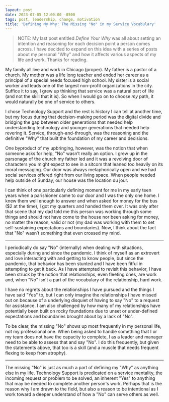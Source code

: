 ```yaml
---
layout: post
date: 2023-07-05 12:00:00 -0500
tags: post, leadership, change, motivation
title: 'Defining My Why: The Missing "No" in my Service Vocabulary'
---
```


> NOTE: My last post entitled *Define Your Why* was all about setting an intention and reasoning for each decision point a person comes across. I have decided to expand on this idea with a series of posts about my personal "Why" and how it affects various aspects of my life and work. Thanks for reading.

My family all live and work in Chicago (proper). My father is a pastor of a church. My mother was a life long teacher and ended her career as a principal of a special needs focused high school. My sister is a social worker and leads one of the largest non-profit organizations in the city. Suffice it to say, I grew up thinking that service was a natural part of life (and not the skill that it is). So when I would go on to choose *my* path, it would naturally be one of service to others.

I chose Technology Support and the rest is history I can tell at another time, but my focus during that decision-making period was the digital divide and bridging the gap between older generations that needed help understanding technology and younger generations that needed help revering it. Service, through-and-through, was the reasoning and the definitive "Why" that built the foundation of my career and decisions.

One byproduct of my upbringing, however, was the notion that when someone asks for help, "No" wasn’t really an option. I grew up in the parsonage of the church my father led and it was a revolving door of characters you might expect to see in a sitcom that leaned too heavily on its moral messaging. Our door was always metaphorically open and we had social services offered right from our living space. When people needed help outside of Sunday, our house was the location du jour. 

I can think of one particularly defining moment for me in my early teen years when a parishioner came to our door and I was the only one home. I knew them well enough to answer and when asked for money for the bus ($2 at the time), I got my quarters and handed them over. It was only after that scene that my dad told me this person was working through some things and should not have come to the house nor been asking for money, no matter the reason, valid or not (my dad was working with them to set self-sustaining expectations and boundaries). Now, I think about the fact that "No" wasn’t something that even crossed my mind.

---

I periodically do say "No" (internally) when dealing with situations, especially during and since the pandemic. I think of myself as an extrovert and love interacting with and getting to know people, but since the pandemic, that behavior has been stunted and I have been fitful in attempting to get it back. As I have attempted to revisit this behavior, I have been struck by the notion that relationships, even fleeting ones, are work and, when "No" isn’t a part of the vocabulary of the relationship, hard work.

I have no regrets about the relationships I have pursued and the things I have said "Yes" to, but I can only imagine the relationships I have missed out on because of a underlying disquiet of having to say "No" to a request for assistance. I am also challenged by how many of my relationships have potentially been built on rocky foundations due to unset or under-defined expectations and boundaries brought about by a lack of "No".

To be clear, the missing "No" shows up most frequently in my personal life, not my professional one. When being asked to handle something that I or my team does not have the capacity to complete, I as a leader and manager need to be able to assess that and say "No". I do this frequently, but given the statements above, that too is a skill (and a muscle that needs frequent flexing to keep from atrophy).

---

The missing "No" is just as much a part of defining my "Why" as anything else in my life. Technology Support is predicated on a service mentality, the incoming request or problem to be solved, an inherent "Yes" to anything that may be needed to complete another person's work. Perhaps that is the reason why I am drawn to the field, but also a reason to be intentional as I work toward a deeper understand of how a "No" can serve others as well.